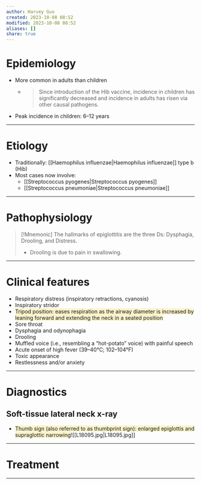 ```yaml
---
author: Harvey Guo
created: 2023-10-08 08:52
modified: 2023-10-08 08:52
aliases: []
share: true
---
```

# Epidemiology
- More common in adults than children
	- > Since introduction of the Hib vaccine, incidence in children has significantly decreased and incidence in adults has risen via other causal pathogens.
- Peak incidence in children: 6–12 years

---
# Etiology
- Traditionally: [[Haemophilus influenzae|Haemophilus influenzae]] type b (Hib)
- Most cases now involve:
	- [[Streptococcus pyogenes|Streptococcus pyogenes]]
	- [[Streptococcus pneumoniae|Streptococcus pneumoniae]]

---
# Pathophysiology
>[!Mnemonic] 
>The hallmarks of epiglottitis are the three Ds: Dysphagia, Drooling, and Distress.
>- Drooling is due to pain in swallowing.


---
# Clinical features
- Respiratory distress (inspiratory retractions, cyanosis)
- Inspiratory stridor 
- <span style="background:rgba(240, 200, 0, 0.2)">Tripod position: eases respiration as the airway diameter is increased by leaning forward and extending the neck in a seated position</span> 
- Sore throat
- Dysphagia and odynophagia
- Drooling
- Muffled voice (i.e., resembling a “hot-potato” voice) with painful speech
- Acute onset of high fever (39–40°C; 102–104°F)
- Toxic appearance
- Restlessness and/or anxiety

---
# Diagnostics
## Soft-tissue lateral neck x-ray
- <span style="background:rgba(240, 200, 0, 0.2)">Thumb sign (also referred to as thumbprint sign): enlarged epiglottis and supraglottic narrowing</span>![[L18095.jpg|L18095.jpg]]

---
# Treatment


---
